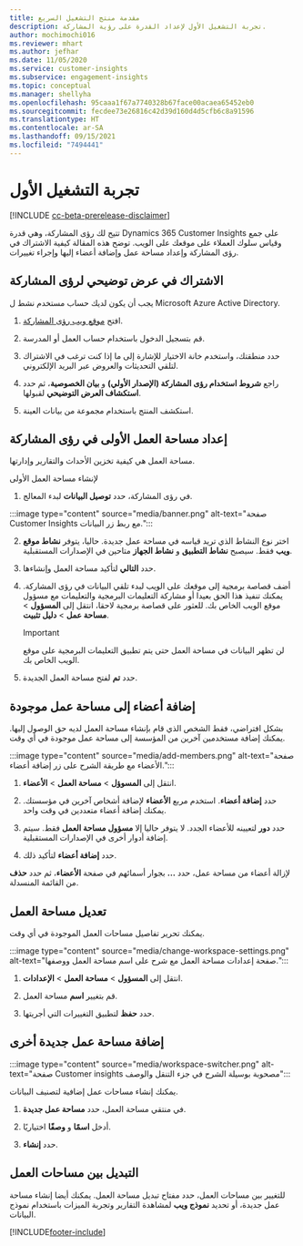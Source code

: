 ```yaml
---
title: مقدمة منتج التشغيل السريع
description: تجربة التشغيل الأول لإعداد القدرة على رؤية المشاركة.
author: mochimochi016
ms.reviewer: mhart
ms.author: jefhar
ms.date: 11/05/2020
ms.service: customer-insights
ms.subservice: engagement-insights
ms.topic: conceptual
ms.manager: shellyha
ms.openlocfilehash: 95caaa1f67a7740328b67face00acaea65452eb0
ms.sourcegitcommit: fecdee73e26816c42d39d160d4d5cfb6c8a91596
ms.translationtype: HT
ms.contentlocale: ar-SA
ms.lasthandoff: 09/15/2021
ms.locfileid: "7494441"
---
```

# <a name="first-run-experience"></a>تجربة التشغيل الأول‬

[!INCLUDE [cc-beta-prerelease-disclaimer](includes/cc-beta-prerelease-disclaimer.md)]

تتيح لك رؤى المشاركة، وهي قدرة Dynamics 365 Customer Insights على جمع وقياس سلوك العملاء على موقعك على الويب. توضح هذه المقالة كيفية الاشتراك في رؤى المشاركة وإعداد مساحة عمل وإضافة أعضاء إليها وإجراء تغييرات.

## <a name="sign-up-for-a-demo-of-engagement-insights"></a>الاشتراك في عرض توضيحي لرؤى المشاركة

يجب أن يكون لديك حساب مستخدم نشط ل Microsoft Azure Active Directory. 

1. افتح [موقع ويب رؤى المشاركة](https://home.ci.ai.dynamics.com/app/engagement-insights). 

1. قم بتسجيل الدخول باستخدام حساب العمل أو المدرسة.

1. حدد منطقتك، واستخدم خانة الاختيار للإشارة إلى ما إذا كنت ترغب في الاشتراك لتلقي التحديثات والعروض عبر البريد الإلكتروني.

1. راجع **شروط استخدام رؤى المشاركة (الإصدار الأولي)** و **بيان الخصوصية**، ثم حدد **استكشاف العرض التوضيحي** لقبولها.

1. استكشف المنتج باستخدام مجموعة من بيانات العينة. 

## <a name="set-up-your-first-workspace-in-engagement-insights"></a>إعداد مساحة العمل الأولى في رؤى المشاركة

مساحة العمل هي كيفية تخزين الأحداث والتقارير وإدارتها.

لإنشاء مساحة العمل الأولى

1. في رؤى المشاركة، حدد **توصيل البيانات** لبدء المعالج. 

:::image type="content" source="media/banner.png" alt-text="صفحة Customer Insights مع ربط زر البيانات.":::

2. اختر نوع النشاط الذي تريد قياسه في مساحة عمل جديدة. حاليا، يتوفر **نشاط موقع ويب** فقط. سيصبح **نشاط التطبيق** و **نشاط الجهاز** متاحين في الإصدارات المستقبلية.

1. حدد **التالي** لتأكيد مساحة العمل وإنشاءها.

1. أضف قصاصة برمجية إلى موقعك على الويب لبدء تلقي البيانات في رؤى المشاركة. يمكنك تنفيذ هذا الحق بعيدا أو مشاركة التعليمات البرمجية والتعليمات مع مسؤول موقع الويب الخاص بك. للعثور على قصاصة برمجية لاحقا، انتقل إلى **المسؤول** > **مساحة عمل** > **دليل تثبيت**.

   > [!IMPORTANT]
   > لن تظهر البيانات في مساحة العمل حتى يتم تطبيق التعليمات البرمجية على موقع الويب الخاص بك.

1. حدد **تم** لفتح مساحة العمل الجديدة. 

## <a name="add-members-to-an-existing-workspace"></a>إضافة أعضاء إلى مساحة عمل موجودة

بشكل افتراضي، فقط الشخص الذي قام بإنشاء مساحة العمل لديه حق الوصول إليها. يمكنك إضافة مستخدمين آخرين من المؤسسة إلى مساحة عمل موجودة في أي وقت.

:::image type="content" source="media/add-members.png" alt-text="صفحة الأعضاء مع طريقة الشرح على زر إضافة أعضاء.":::

1. انتقل إلى **المسوؤل** > **مساحة العمل** > **الأعضاء**.

2. حدد **إضافة أعضاء**. استخدم مربع **الأعضاء** لإضافة أشخاص آخرين في مؤسستك. يمكنك إضافة أعضاء متعددين في وقت واحد.

3. حدد **دور** لتعيينه للأعضاء الجدد. لا يتوفر حاليا إلا **مسؤول مساحة العمل** فقط. سيتم إضافة أدوار أخرى في الإصدارات المستقبلية.

4. حدد **إضافة أعضاء** لتأكيد ذلك.

لإزالة أعضاء من مساحة عمل، حدد **...** بجوار أسمائهم في صفحة **الأعضاء**، ثم حدد **حذف** من القائمة المنسدلة.

## <a name="edit-a-workspace"></a>تعديل مساحة العمل

يمكنك تحرير تفاصيل مساحات العمل الموجودة في أي وقت.

:::image type="content" source="media/change-workspace-settings.png" alt-text="صفحة إعدادات مساحة العمل مع شرح على اسم مساحة العمل ووصفها.":::

1. انتقل إلى **المسؤول** > **مساحة العمل** > **الإعدادات**.

1. قم بتغيير **اسم** مساحة العمل.

1. حدد **حفظ** لتطبيق التغييرات التي أجريتها.

## <a name="add-another-new-workspace"></a>إضافة مساحة عمل جديدة أخرى

:::image type="content" source="media/workspace-switcher.png" alt-text="صفحة Customer insights مصحوبة بوسيلة الشرح‬ في جزء التنقل والوصف":::

يمكنك إنشاء مساحات عمل إضافية لتصنيف البيانات.

1. في منتقي مساحة العمل، حدد **مساحة عمل جديدة**.

1. أدخل **اسمًا** و **وصفًا** اختياريًا.

1. حدد **إنشاء**.

## <a name="switch-between-workspaces"></a>التبديل بين مساحات العمل

للتغيير بين مساحات العمل، حدد مفتاح تبديل مساحة العمل. يمكنك أيضا إنشاء مساحة عمل جديدة، أو تحديد **نموذج ويب** لمشاهدة التقارير وتجربة الميزات باستخدام نموذج البيانات. 



[!INCLUDE[footer-include](../includes/footer-banner.md)]